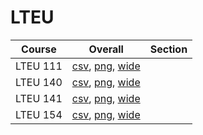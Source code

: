 # LTEU

| Course | Overall | Section |
| ------ | ------- | ------- |
| LTEU 111 | [csv](https://github.com/UCSD-Historical-Enrollment-Data/2024Fall/blob/main/overall/LTEU%20111.csv), [png](https://raw.githubusercontent.com/UCSD-Historical-Enrollment-Data/2024Fall/main/plot_overall/LTEU%20111.png), [wide](https://raw.githubusercontent.com/UCSD-Historical-Enrollment-Data/2024Fall/main/plot_overall_wide/LTEU%20111.png) |  |
| LTEU 140 | [csv](https://github.com/UCSD-Historical-Enrollment-Data/2024Fall/blob/main/overall/LTEU%20140.csv), [png](https://raw.githubusercontent.com/UCSD-Historical-Enrollment-Data/2024Fall/main/plot_overall/LTEU%20140.png), [wide](https://raw.githubusercontent.com/UCSD-Historical-Enrollment-Data/2024Fall/main/plot_overall_wide/LTEU%20140.png) |  |
| LTEU 141 | [csv](https://github.com/UCSD-Historical-Enrollment-Data/2024Fall/blob/main/overall/LTEU%20141.csv), [png](https://raw.githubusercontent.com/UCSD-Historical-Enrollment-Data/2024Fall/main/plot_overall/LTEU%20141.png), [wide](https://raw.githubusercontent.com/UCSD-Historical-Enrollment-Data/2024Fall/main/plot_overall_wide/LTEU%20141.png) |  |
| LTEU 154 | [csv](https://github.com/UCSD-Historical-Enrollment-Data/2024Fall/blob/main/overall/LTEU%20154.csv), [png](https://raw.githubusercontent.com/UCSD-Historical-Enrollment-Data/2024Fall/main/plot_overall/LTEU%20154.png), [wide](https://raw.githubusercontent.com/UCSD-Historical-Enrollment-Data/2024Fall/main/plot_overall_wide/LTEU%20154.png) |  |
